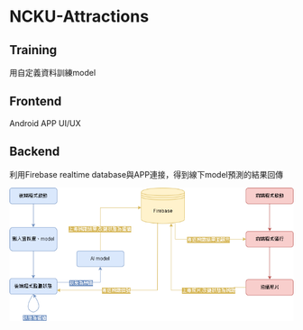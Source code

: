 # NCKU-Attractions

## Training
用自定義資料訓練model

## Frontend
Android APP UI/UX

## Backend
利用Firebase realtime database與APP連接，得到線下model預測的結果回傳

![fsm](./NCKU-Attractions.png)